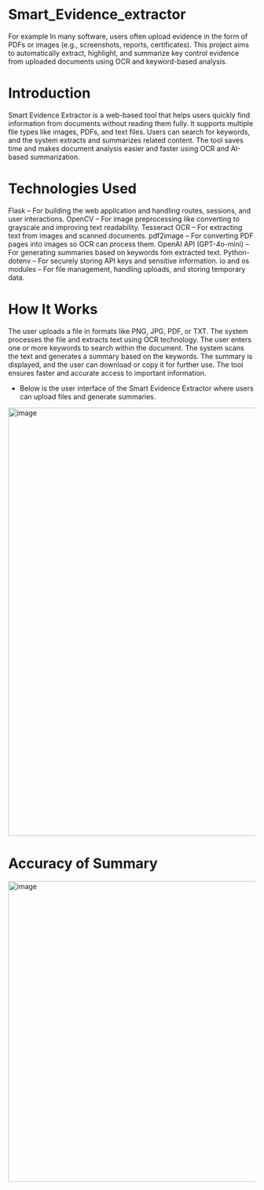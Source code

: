 # Smart_Evidence_extractor
For example In many software, users often upload evidence in the form of PDFs or images (e.g., screenshots, reports, certificates). This project aims to automatically extract, highlight, and summarize key control evidence from uploaded documents using OCR and keyword-based analysis.

# Introduction

Smart Evidence Extractor is a web-based tool that helps users quickly find information from documents without reading them fully. It supports multiple file types like images, PDFs, and text files. Users can search for keywords, and the system extracts and summarizes related content. The tool saves time and makes document analysis easier and faster using OCR and AI-based summarization.

# Technologies Used

Flask – For building the web application and handling routes, sessions, and user interactions.
OpenCV – For image preprocessing like converting to grayscale and improving text readability.
Tesseract OCR – For extracting text from images and scanned documents.
pdf2image – For converting PDF pages into images so OCR can process them.
OpenAI API (GPT-4o-mini) – For generating summaries based on keywords fom extracted text.
Python-dotenv – For securely storing API keys and sensitive information.
io and os modules – For file management, handling uploads, and storing temporary data.

# How It Works

The user uploads a file in formats like PNG, JPG, PDF, or TXT.
The system processes the file and extracts text using OCR technology.
The user enters one or more keywords to search within the document.
The system scans the text and generates a summary based on the keywords.
The summary is displayed, and the user can download or copy it for further use.
The tool ensures faster and accurate access to important information.

* Below is the user interface of the Smart Evidence Extractor where users can upload files and generate summaries. 

<img width="1918" height="870" alt="image" src="https://github.com/user-attachments/assets/54763b0f-6fd7-4063-b2a4-05b7d640756d" />

# Accuracy of Summary #

<img width="1078" height="611" alt="image" src="https://github.com/user-attachments/assets/9925bfd5-cb74-4d47-8d7c-c6f066f7820b" />


